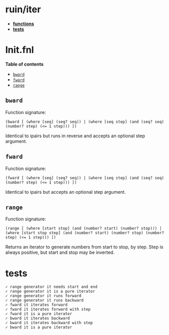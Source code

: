 # ruin/iter

- **[functions](#initfnl)**
- **[tests](#tests)**
# Init.fnl

**Table of contents**

- [`bward`](#bward)
- [`fward`](#fward)
- [`range`](#range)

## `bward`
Function signature:

```
(bward [ (where [seq] (seq? seq)) | (where [seq step] (and (seq? seq) (number? step) (<= 1 step))) ])
```

Identical to ipairs but runs in reverse and accepts an optional step argument.

## `fward`
Function signature:

```
(fward [ (where [seq] (seq? seq)) | (where [seq step] (and (seq? seq) (number? step) (<= 1 step))) ])
```

Identical to ipairs but accepts an optional step argument.

## `range`
Function signature:

```
(range [ (where [start stop] (and (number? start) (number? stop))) | (where [start stop step] (and (number? start) (number? stop) (number? step) (<= 1 step))) ])
```

Returns an iterator to generate numbers from start to stop, by step. Step is
  always positive, but start and stop may be inverted.


<!-- Generated with Fenneldoc v1.0.0
     https://gitlab.com/andreyorst/fenneldoc -->

# tests
```
✓ range generator it needs start and end
✓ range generator it is a pure iterator
✓ range generator it runs forward
✓ range generator it runs backward
✓ fward it iterates forward
✓ fward it iterates forward with step
✓ fward it is a pure iterator
✓ bward it iterates backward
✓ bward it iterates backward with step
✓ bward it is a pure iterator
```
